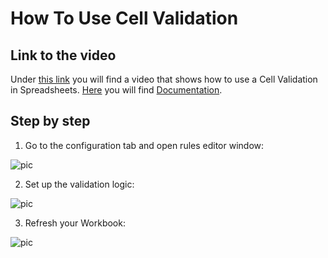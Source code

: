 
# How To Use Cell Validation

## Link to the video

Under [this link](https://profitbasedocs.blob.core.windows.net/videos/Spreadsheet%20-%20Cell%20Validation.mp4) you will find a video that shows how to use a Cell Validation in Spreadsheets. [Here](../cellvalidation.md) you will find [Documentation](../../worksheets/cellvalidation.md).
<br/>

## Step by step


1. Go to the configuration tab and open rules editor window:

![pic](https://profitbasedocs.blob.core.windows.net/images/HTvalid%20(1).png)

2. Set up the validation logic: 

![pic](https://profitbasedocs.blob.core.windows.net/images/HTvalid%20(2).png)

3. Refresh your Workbook:
   
![pic](https://profitbasedocs.blob.core.windows.net/images/HTvalid%20(3).png)
